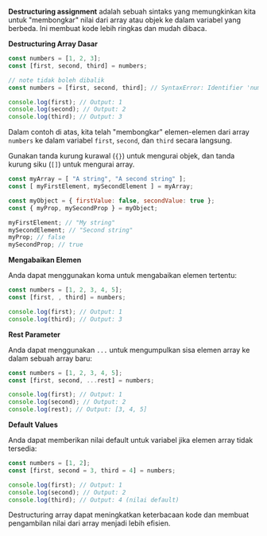 **Destructuring assignment** adalah sebuah sintaks yang memungkinkan kita untuk "membongkar" nilai dari array atau objek ke dalam variabel yang berbeda. Ini membuat kode lebih ringkas dan mudah dibaca.

**Destructuring Array Dasar**
```js
const numbers = [1, 2, 3];
const [first, second, third] = numbers;

// note tidak boleh dibalik
const numbers = [first, second, third]; // SyntaxError: Identifier 'numbers' has already been declared

console.log(first); // Output: 1
console.log(second); // Output: 2
console.log(third); // Output: 3

```
Dalam contoh di atas, kita telah "membongkar" elemen-elemen dari array `numbers` ke dalam variabel `first`, `second`, dan `third` secara langsung.

Gunakan tanda kurung kurawal (`{}`) untuk mengurai objek, dan tanda kurung siku (`[]`) untuk mengurai array.

```js
const myArray = [ "A string", "A second string" ];
const [ myFirstElement, mySecondElement ] = myArray;

const myObject = { firstValue: false, secondValue: true };
const { myProp, mySecondProp } = myObject;

myFirstElement; // "My string"
mySecondElement; // "Second string"
myProp; // false
mySecondProp; // true

```

**Mengabaikan Elemen**

Anda dapat menggunakan koma untuk mengabaikan elemen tertentu:
```js
const numbers = [1, 2, 3, 4, 5];
const [first, , third] = numbers;

console.log(first); // Output: 1
console.log(third); // Output: 3
```

**Rest Parameter**

Anda dapat menggunakan `...` untuk mengumpulkan sisa elemen array ke dalam sebuah array baru:
```js
const numbers = [1, 2, 3, 4, 5];
const [first, second, ...rest] = numbers;

console.log(first); // Output: 1
console.log(second); // Output: 2
console.log(rest); // Output: [3, 4, 5]

```

**Default Values**

Anda dapat memberikan nilai default untuk variabel jika elemen array tidak tersedia:
```js
const numbers = [1, 2];
const [first, second = 3, third = 4] = numbers;

console.log(first); // Output: 1
console.log(second); // Output: 2
console.log(third); // Output: 4 (nilai default)

```

Destructuring array dapat meningkatkan keterbacaan kode dan membuat pengambilan nilai dari array menjadi lebih efisien.